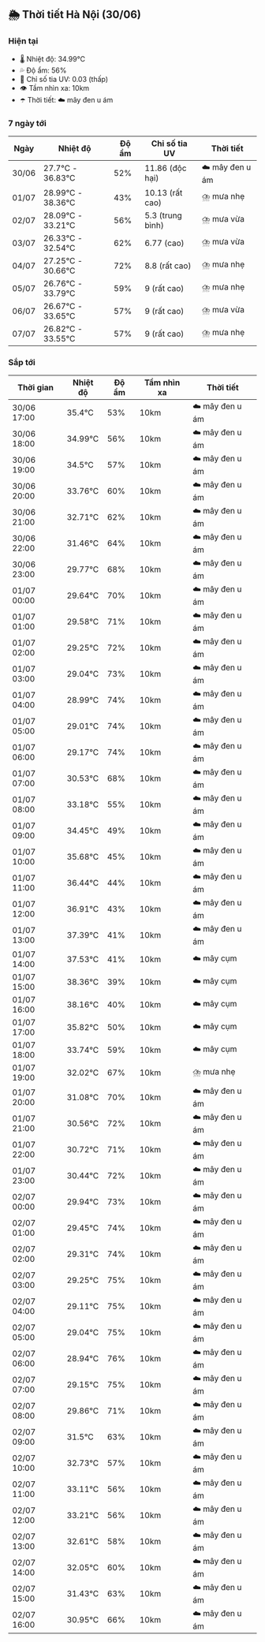 ## 🌦️ Thời tiết Hà Nội (30/06)

### Hiện tại

- 🌡️ Nhiệt độ: 34.99℃
- 💦 Độ ẩm: 56%
- 🌟 Chỉ số tia UV: 0.03 (thấp)
- 👁️ Tầm nhìn xa: 10km
- ☂️ Thời tiết: ☁️ mây đen u ám

### 7 ngày tới

| Ngày | Nhiệt độ | Độ ẩm | Chỉ số tia UV | Thời tiết |
| --- | --- | --- | --- | --- |
| 30/06 | 27.7℃ - 36.83℃ | 52% | 11.86 (độc hại) | ☁️ mây đen u ám |
| 01/07 | 28.99℃ - 38.36℃ | 43% | 10.13 (rất cao) | ⛈️ mưa nhẹ |
| 02/07 | 28.09℃ - 33.21℃ | 56% | 5.3 (trung bình) | ⛈️ mưa vừa |
| 03/07 | 26.33℃ - 32.54℃ | 62% | 6.77 (cao) | ⛈️ mưa vừa |
| 04/07 | 27.25℃ - 30.66℃ | 72% | 8.8 (rất cao) | ⛈️ mưa nhẹ |
| 05/07 | 26.76℃ - 33.79℃ | 59% | 9 (rất cao) | ⛈️ mưa nhẹ |
| 06/07 | 26.67℃ - 33.65℃ | 57% | 9 (rất cao) | ⛈️ mưa vừa |
| 07/07 | 26.82℃ - 33.55℃ | 57% | 9 (rất cao) | ⛈️ mưa nhẹ |

### Sắp tới

| Thời gian | Nhiệt độ | Độ ẩm | Tầm nhìn xa | Thời tiết |
| --- | --- | --- | --- | --- |
| 30/06 17:00 | 35.4℃ | 53% | 10km | ☁️ mây đen u ám |
| 30/06 18:00 | 34.99℃ | 56% | 10km | ☁️ mây đen u ám |
| 30/06 19:00 | 34.5℃ | 57% | 10km | ☁️ mây đen u ám |
| 30/06 20:00 | 33.76℃ | 60% | 10km | ☁️ mây đen u ám |
| 30/06 21:00 | 32.71℃ | 62% | 10km | ☁️ mây đen u ám |
| 30/06 22:00 | 31.46℃ | 64% | 10km | ☁️ mây đen u ám |
| 30/06 23:00 | 29.77℃ | 68% | 10km | ☁️ mây đen u ám |
| 01/07 00:00 | 29.64℃ | 70% | 10km | ☁️ mây đen u ám |
| 01/07 01:00 | 29.58℃ | 71% | 10km | ☁️ mây đen u ám |
| 01/07 02:00 | 29.25℃ | 72% | 10km | ☁️ mây đen u ám |
| 01/07 03:00 | 29.04℃ | 73% | 10km | ☁️ mây đen u ám |
| 01/07 04:00 | 28.99℃ | 74% | 10km | ☁️ mây đen u ám |
| 01/07 05:00 | 29.01℃ | 74% | 10km | ☁️ mây đen u ám |
| 01/07 06:00 | 29.17℃ | 74% | 10km | ☁️ mây đen u ám |
| 01/07 07:00 | 30.53℃ | 68% | 10km | ☁️ mây đen u ám |
| 01/07 08:00 | 33.18℃ | 55% | 10km | ☁️ mây đen u ám |
| 01/07 09:00 | 34.45℃ | 49% | 10km | ☁️ mây đen u ám |
| 01/07 10:00 | 35.68℃ | 45% | 10km | ☁️ mây đen u ám |
| 01/07 11:00 | 36.44℃ | 44% | 10km | ☁️ mây đen u ám |
| 01/07 12:00 | 36.91℃ | 43% | 10km | ☁️ mây đen u ám |
| 01/07 13:00 | 37.39℃ | 41% | 10km | ☁️ mây đen u ám |
| 01/07 14:00 | 37.53℃ | 41% | 10km | ☁️ mây cụm |
| 01/07 15:00 | 38.36℃ | 39% | 10km | ☁️ mây cụm |
| 01/07 16:00 | 38.16℃ | 40% | 10km | ☁️ mây cụm |
| 01/07 17:00 | 35.82℃ | 50% | 10km | ☁️ mây cụm |
| 01/07 18:00 | 33.74℃ | 59% | 10km | ☁️ mây cụm |
| 01/07 19:00 | 32.02℃ | 67% | 10km | ⛈️ mưa nhẹ |
| 01/07 20:00 | 31.08℃ | 70% | 10km | ☁️ mây đen u ám |
| 01/07 21:00 | 30.56℃ | 72% | 10km | ☁️ mây đen u ám |
| 01/07 22:00 | 30.72℃ | 71% | 10km | ☁️ mây đen u ám |
| 01/07 23:00 | 30.44℃ | 72% | 10km | ☁️ mây đen u ám |
| 02/07 00:00 | 29.94℃ | 73% | 10km | ☁️ mây đen u ám |
| 02/07 01:00 | 29.45℃ | 74% | 10km | ☁️ mây đen u ám |
| 02/07 02:00 | 29.31℃ | 74% | 10km | ☁️ mây đen u ám |
| 02/07 03:00 | 29.25℃ | 75% | 10km | ☁️ mây đen u ám |
| 02/07 04:00 | 29.11℃ | 75% | 10km | ☁️ mây đen u ám |
| 02/07 05:00 | 29.04℃ | 75% | 10km | ☁️ mây đen u ám |
| 02/07 06:00 | 28.94℃ | 76% | 10km | ☁️ mây đen u ám |
| 02/07 07:00 | 29.15℃ | 75% | 10km | ☁️ mây đen u ám |
| 02/07 08:00 | 29.86℃ | 71% | 10km | ☁️ mây đen u ám |
| 02/07 09:00 | 31.5℃ | 63% | 10km | ☁️ mây đen u ám |
| 02/07 10:00 | 32.73℃ | 57% | 10km | ☁️ mây đen u ám |
| 02/07 11:00 | 33.11℃ | 56% | 10km | ☁️ mây đen u ám |
| 02/07 12:00 | 33.21℃ | 56% | 10km | ☁️ mây đen u ám |
| 02/07 13:00 | 32.61℃ | 58% | 10km | ☁️ mây đen u ám |
| 02/07 14:00 | 32.05℃ | 60% | 10km | ☁️ mây đen u ám |
| 02/07 15:00 | 31.43℃ | 63% | 10km | ☁️ mây đen u ám |
| 02/07 16:00 | 30.95℃ | 66% | 10km | ☁️ mây đen u ám |
